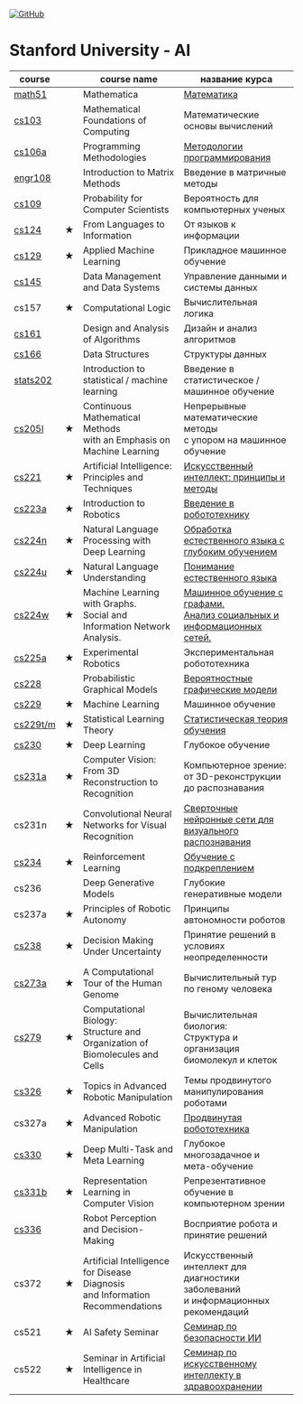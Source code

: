 [![GitHub](https://github.com/AlexandrParkhomenko/ml/blob/main/LicenseStanford.svg)]()
# Stanford University - AI
<!-- [English](https://elt.oup.com/student/englishfile/?cc=ru&selLanguage=ru)  | | English language                                            | Английский язык -->

course                                              | |  course name                                           | название курса
--------------------------------------------------- |-| -----------                                            | --------------
  [math51](https://web.stanford.edu/class/math51/)  | | Mathematica                                            | [Математика](https://github.com/AlexandrParkhomenko/ai/tree/main/math51)
  [cs103 ](https://web.stanford.edu/class/cs103/)   | | Mathematical Foundations of Computing                  | Математические основы вычислений
  [cs106a](https://web.stanford.edu/class/cs106a/)  | | Programming Methodologies                              | [Методологии программирования](https://github.com/AlexandrParkhomenko/ai/tree/main/cs106a)
 [engr108](https://stanford.edu/class/engr108/)     | | Introduction to Matrix Methods                         | Введение в матричные методы
  [cs109 ](https://web.stanford.edu/class/cs109/)   | | Probability for Computer Scientists                    | Вероятность для компьютерных ученых
  [cs124 ](https://web.stanford.edu/class/cs124/)   |★| From Languages to Information                          | От языков к информации
  [cs129 ](https://web.stanford.edu/class/cs129/)   |★| Applied Machine Learning                               | Прикладное машинное обучение
  [cs145 ](https://cs145-fa20.github.io/)           | | Data Management and Data Systems                       | Управление данными и системы данных
   cs157 [](https://web.stanford.edu/class/cs157/)  |★| Computational Logic                                    | Вычислительная логика
  [cs161 ](https://web.stanford.edu/class/cs161/)   | | Design and Analysis of Algorithms                      | Дизайн и анализ алгоритмов
  [cs166 ](https://web.stanford.edu/class/cs166/)   | | Data Structures                                        | Структуры данных
[stats202](https://stats-202.github.io/)            | | Introduction to statistical / machine learning         | Введение в статистическое / машинное обучение
  [cs205l](https://web.stanford.edu/class/cs205l/)  |★| Continuous Mathematical Methods <br>with an Emphasis on Machine Learning | Непрерывные математические методы <br> с упором на машинное обучение
  [cs221 ](https://web.stanford.edu/class/cs221/)   |★| Artificial Intelligence: Principles and Techniques     | [Искусственный интеллект: принципы и методы](https://github.com/AlexandrParkhomenko/ai/tree/main/cs221)
  [cs223a](https://web.stanford.edu/class/cs223a/)  |★| Introduction to Robotics                               | [Введение в робототехнику](https://github.com/AlexandrParkhomenko/ai/blob/main/cs223a/README.md)
  [cs224n](https://web.stanford.edu/class/cs224n/)  |★| Natural Language Processing with Deep Learning         | [Обработка естественного языка с глубоким обучением](https://github.com/AlexandrParkhomenko/ai/tree/main/cs224n)
  [cs224u](https://web.stanford.edu/class/cs224u/)  |★| Natural Language Understanding                         | [Понимание естественного языка](https://github.com/AlexandrParkhomenko/ai/tree/main/cs224u)
  [cs224w](https://web.stanford.edu/class/cs224w/)  |★| Machine Learning with Graphs. <br>Social and Information Network Analysis. | [Машинное обучение с графами. <br>Анализ социальных и информационных сетей.](https://github.com/AlexandrParkhomenko/ai/tree/main/cs224w)
  [cs225a](https://web.stanford.edu/class/cs225a/)  |★| Experimental Robotics                                  | Экспериментальная робототехника
  [cs228 ](https://web.stanford.edu/class/cs228/)   | | Probabilistic Graphical Models                         | [Вероятностные графические модели](https://github.com/AlexandrParkhomenko/ai/tree/main/cs228)
  [cs229 ](https://web.stanford.edu/class/cs229/)   |★| Machine Learning                                       | Машинное обучение
[cs229t/m](http://web.stanford.edu/class/stats214/) |★| Statistical Learning Theory                            | [Статистическая теория обучения](https://github.com/AlexandrParkhomenko/ai/tree/main/cs229m)
  [cs230 ](https://web.stanford.edu/class/cs230/)   |★| Deep Learning                                          | Глубокое обучение
  [cs231a](https://web.stanford.edu/class/cs231a/)  |★| Computer Vision: From 3D Reconstruction to Recognition | Компьютерное зрение: от 3D-реконструкции до распознавания
   cs231n[](https://web.stanford.edu/class/cs231n/) |★| Convolutional Neural Networks for Visual Recognition   | [Сверточные нейронные сети для визуального распознавания](https://github.com/AlexandrParkhomenko/ai/tree/main/cs231n/ru)
  [cs234 ](http://web.stanford.edu/class/cs234/)    |★| Reinforcement Learning                                 | [Обучение с подкреплением](https://github.com/AlexandrParkhomenko/ai/tree/main/cs234)
   cs236 [](https://web.stanford.edu/class/cs236/)  | | Deep Generative Models                                 | Глубокие генеративные модели
  cs237a[](https://web.stanford.edu/class/cs237a/)  |★| Principles of Robotic Autonomy                         | Принципы автономности роботов
  [cs238](https://web.stanford.edu/class/cs238/)    |★| Decision Making Under Uncertainty                      | Принятие решений в условиях неопределенности
 [cs273a](https://web.stanford.edu/class/cs273a/)   |★| A Computational Tour of the Human Genome               | Вычислительный тур по геному человека
 [cs279 ](https://web.stanford.edu/class/cs279/)    |★| Computational Biology: <br>Structure and Organization of Biomolecules and Cells | Вычислительная биология: <br>Структура и организация биомолекул и клеток
 [cs326 ](https://web.stanford.edu/class/cs326/)    |★| Topics in Advanced Robotic Manipulation                | Темы продвинутого манипулирования роботами
 cs327a[](https://web.stanford.edu/class/cs327a/)   |★| Advanced Robotic Manipulation                          | [Продвинутая робототехника](https://github.com/AlexandrParkhomenko/ai/tree/main/cs327)
 [cs330 ](https://web.stanford.edu/class/cs330/)    |★| Deep Multi-Task and Meta Learning                      | Глубокое многозадачное и мета-обучение
 [cs331b](https://web.stanford.edu/class/cs331b/)   |★| Representation Learning in Computer Vision             | Репрезентативное обучение в компьютерном зрении
 [cs336 ](https://web.stanford.edu/class/cs336/)    | | Robot Perception and Decision-Making                   | Восприятие робота и принятие решений
 cs372 [](https://web.stanford.edu/class/cs372/)    |★| Artificial Intelligence for Disease Diagnosis <br>and Information Recommendations | Искусственный интеллект для диагностики заболеваний <br>и информационных рекомендаций
 cs521                                              |★| AI Safety Seminar                                      | [Семинар по безопасности ИИ](https://github.com/AlexandrParkhomenko/ai/tree/main/cs521)
 cs522                                              |★| Seminar in Artificial Intelligence in Healthcare       | [Семинар по искусственному интеллекту в здравоохранении](https://github.com/AlexandrParkhomenko/ai/tree/main/cs522)
 
<!-- ycs0002 | | [Game Theory II](https://online.stanford.edu/courses/soe-ycs0002-game-theory) | Теория игр

[cs](https://cs.stanford.edu/academics/courses) platform:[mc](https://moderncampus.com/products/destiny-one.html)

- https://www.spyder-ide.org/
- https://orangedatamining.com/
- https://www.rstudio.com/
 -->
